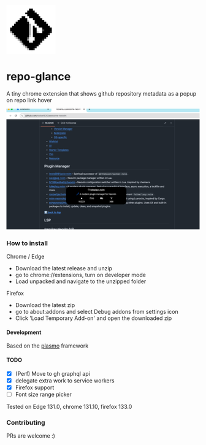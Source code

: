 ![Icon](assets/icon.png)

# repo-glance

A tiny chrome extension that shows github repository metadata as a popup on repo link hover

![Screenshot](assets/screenshot_2.png)

### How to install

Chrome / Edge

- Download the latest release and unzip
- go to chrome://extensions, turn on developer mode
- Load unpacked and navigate to the unzipped folder

Firefox

- Download the latest zip
- go to about:addons and select Debug addons from settings icon
- Click 'Load Temporary Add-on' and open the downloaded zip

#### Development

Based on the [plasmo](https://docs.plasmo.com) framework

#### TODO

- [x] (Perf) Move to gh graphql api
- [x] delegate extra work to service workers
- [x] Firefox support
- [ ] Font size range picker

Tested on Edge 131.0, chrome 131.10, firefox 133.0

### Contributing

PRs are welcome :)
